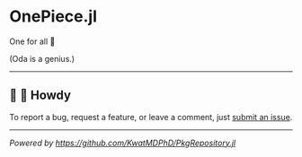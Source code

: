 # OnePiece.jl

One for all :eagle:

(Oda is a genius.)

---

## :wave: :cowboy_hat_face: Howdy

To report a bug, request a feature, or leave a comment, just [submit an issue](https://github.com/KwatMDPhD/OnePiece.jl/issues/new/choose).

---

_Powered by https://github.com/KwatMDPhD/PkgRepository.jl_

